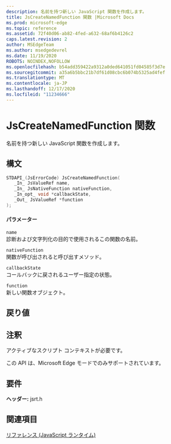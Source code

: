 ```yaml
---
description: 名前を持つ新しい JavaScript 関数を作成します。
title: JsCreateNamedFunction 関数 |Microsoft Docs
ms.prod: microsoft-edge
ms.topic: reference
ms.assetid: 72f40d06-ab82-4fed-a632-68af6b4126c2
caps.latest.revision: 2
author: MSEdgeTeam
ms.author: msedgedevrel
ms.date: 11/19/2020
ROBOTS: NOINDEX,NOFOLLOW
ms.openlocfilehash: b54add359422a9312a0ded641051fd04585f3d7e
ms.sourcegitcommit: a35a6b5bbc21b7df61d08cbc6b074b5325ad4fef
ms.translationtype: MT
ms.contentlocale: ja-JP
ms.lasthandoff: 12/17/2020
ms.locfileid: "11234666"
---
```

# JsCreateNamedFunction 関数

名前を持つ新しい JavaScript 関数を作成します。
  
## 構文  
  
```cpp  
STDAPI_(JsErrorCode) JsCreateNamedFunction(  
   _In_ JsValueRef name,  
   _In_ JsNativeFunction nativeFunction,  
   _In_opt_ void *callbackState,  
   _Out_ JsValueRef *function  
);  
```  
  
#### パラメーター  
 `name`  
 診断および文字列化の目的で使用されるこの関数の名前。  
  
 `nativeFunction`  
 関数が呼び出されると呼び出すメソッド。  
  
 `callbackState`  
 コールバックに戻されるユーザー指定の状態。  
  
 `function`  
 新しい関数オブジェクト。  
  
## 戻り値  
  
## 注釈  
 アクティブなスクリプト コンテキストが必要です。  
  
 この API は、Microsoft Edge モードでのみサポートされています。  
  
## 要件  
 **ヘッダー:** jsrt.h  
  
## 関連項目  
 [リファレンス (JavaScript ランタイム)](../chakra-hosting/reference-javascript-runtime.md)
